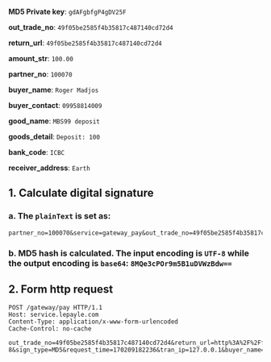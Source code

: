 **MD5 Private key**: `gdAFgbfgP4gDV25F`

**out\_trade_no**: `49f05be2585f4b35817c487140cd72d4`

**return_url**: `49f05be2585f4b35817c487140cd72d4`

**amount_str**: `100.00`

**partner_no**: `100070`

**buyer_name**: `Roger Madjos`

**buyer_contact**: `09958814009`

**good_name**: `MBS99 deposit`

**goods_detail**: `Deposit: 100`

**bank_code**: `ICBC`

**receiver_address**: `Earth`


## 1. Calculate digital signature

### a. The `plainText` is set as:
```http
partner_no=100070&service=gateway_pay&out_trade_no=49f05be2585f4b35817c487140cd72d4&amount_str=100.00&tran_ip=127.0.0.1&buyer_name=Roger%20Madjos&buyer_contact=09958814009&good_name=MBS99%20deposit&request_time=170209182236&return_url=http%3A%2F%2Ffcs.as2win.com%2Fnotify%2F49f05be2585f4b35817c487140cd72d4&verfication_code=gdAFgbfgP4gDV25F
```

### b. MD5 hash is calculated. The input encoding is `UTF-8` while the output encoding is `base64`: `8MQe3cPOr9m5B1uDVWzBdw==`

## 2. Form http request
```http
POST /gateway/pay HTTP/1.1
Host: service.lepayle.com
Content-Type: application/x-www-form-urlencoded
Cache-Control: no-cache

out_trade_no=49f05be2585f4b35817c487140cd72d4&return_url=http%3A%2F%2Ffcs.as2win.com%2Fnotify%2F49f05be2585f4b35817c487140cd72d4&amount_str=100.00&service=gateway_pay&partner_no=100070&input_charset=UTF-8&sign_type=MD5&request_time=170209182236&tran_ip=127.0.0.1&buyer_name=Roger+Madjos&buyer_contact=09958814009&good_name=MBS99+deposit&goods_detail=Deposit%3A+100&bank_code=ICBC&receiver_address=Earth&sign=8MQe3cPOr9m5B1uDVWzBdw%3D%3D
```
